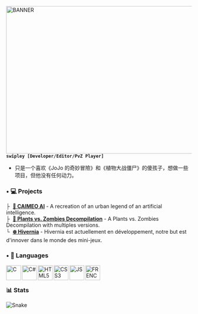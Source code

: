<img align="left" alt="BANNER" width="1200px" height="400px" src="https://cdn.discordapp.com/banners/723280830767562924/a_ef4ec9e67f643dda9ca754bd4a287a61?size=4096"/>

#

**`swipley [Developer/Editor/PvZ Player]`**

- 只是一个喜欢《JoJo 的奇妙冒險》和《植物大战僵尸》的傻孩子，想做一些项目，但他没有任何动力。

### • 💻 Projects
├ ‎‎‎‎ **[🤖 CAIMEO AI](https://github.com/swipley/CAIMEO)** - A recreation of an urban legend of an artificial intelligence.
</br>
├ ‎‎‎‎ **[🌱 Plants vs. Zombies Decompilation](https://github.com/PvZDecomp)** - A Plants vs. Zombies Decompilation with multiples versions.
</br>
└ ‎‎‎‎ **[❄️ Hivernia](https://github.com/HiverniaFrance)** - Hivernia est actuellement en développement, notre but est d'innover dans le monde des mini-jeux.
### • 📖 Languages
<img align="left" alt="C" width="40px" src="https://cdn.jsdelivr.net/gh/devicons/devicon/icons/c/c-original.svg"/>
<img align="left" alt="C#" width="40px" src="https://cdn.jsdelivr.net/gh/devicons/devicon/icons/csharp/csharp-original.svg"/>
<img align="left" alt="HTML5" width="40px" src="https://cdn.jsdelivr.net/gh/devicons/devicon/icons/html5/html5-original.svg"/>
<img align="left" alt="CSS3" width="40px" src="https://cdn.jsdelivr.net/gh/devicons/devicon/icons/css3/css3-original.svg"/>
<img align="left" alt="JS" width="40px" src="https://cdn.jsdelivr.net/gh/devicons/devicon/icons/javascript/javascript-original.svg"/>
<img align="left" alt="FRENCH" width="40px" src="https://user-images.githubusercontent.com/89121771/209461988-d32dd829-f432-41b0-95b6-5f8bb804bf60.png"/>
</br>

#

### 📊 Stats
<img align="center" alt="Snake" src="https://github.com/swipley/swipley/blob/output/github-contribution-grid-snake.svg"/>



